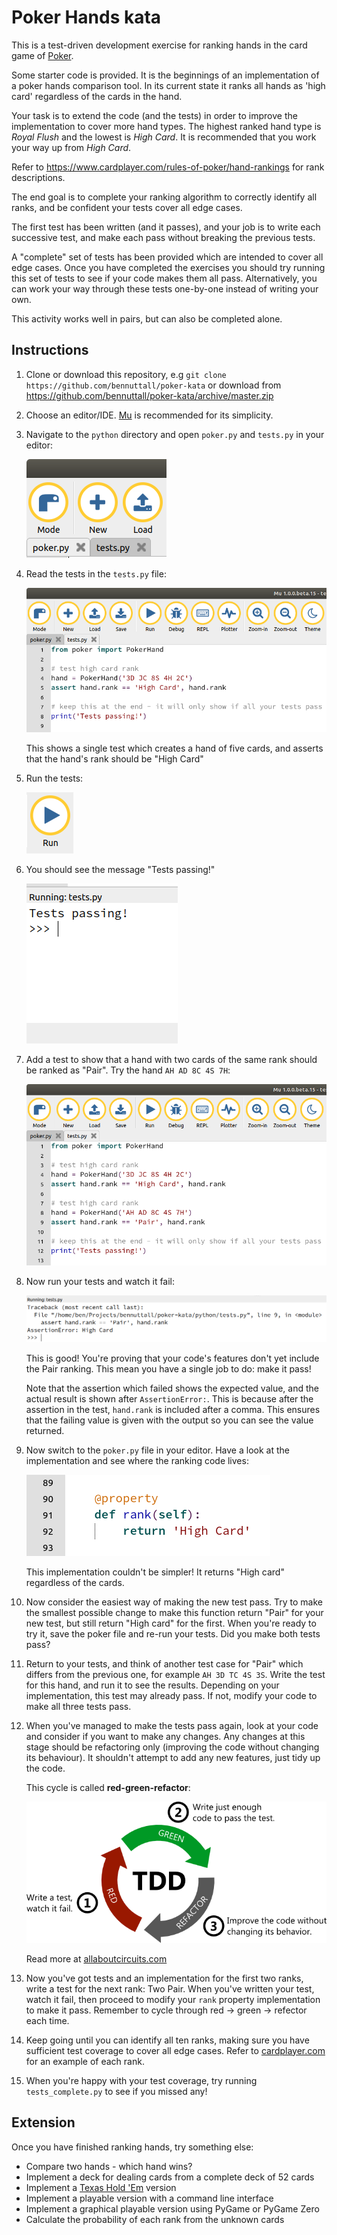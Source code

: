 # Poker Hands kata

This is a test-driven development exercise for ranking hands in the card game of
[Poker](https://en.wikipedia.org/wiki/Poker).

Some starter code is provided. It is the beginnings of an implementation of a
poker hands comparison tool. In its current state it ranks all hands as 'high
card' regardless of the cards in the hand.

Your task is to extend the code (and the tests) in order to improve the
implementation to cover more hand types. The highest ranked hand type is
*Royal Flush* and the lowest is *High Card*. It is recommended that you work
your way up from *High Card*.

Refer to https://www.cardplayer.com/rules-of-poker/hand-rankings for rank
descriptions.

The end goal is to complete your ranking algorithm to correctly identify all
ranks, and be confident your tests cover all edge cases.

The first test has been written (and it passes), and your job is to write each
successive test, and make each pass without breaking the previous tests.

A "complete" set of tests has been provided which are intended to cover all edge
cases. Once you have completed the exercises you should try running this set of
tests to see if your code makes them all pass. Alternatively, you can work your
way through these tests one-by-one instead of writing your own.

This activity works well in pairs, but can also be completed alone.

## Instructions

1. Clone or download this repository, e.g `git clone https://github.com/bennuttall/poker-kata`
or download from https://github.com/bennuttall/poker-kata/archive/master.zip

1. Choose an editor/IDE. [Mu](https://codewith.mu/) is recommended for its
simplicity.

1. Navigate to the `python` directory and open `poker.py` and `tests.py` in your
editor:

    ![](images/mu-files.png)

1. Read the tests in the `tests.py` file:

    ![](images/mu-test1.png)

    This shows a single test which creates a hand of five cards, and asserts
    that the hand's rank should be "High Card"

1. Run the tests:

    ![](images/mu-run.png)

1. You should see the message "Tests passing!"

    ![](images/mu-tests-passing.png)

1. Add a test to show that a hand with two cards of the same rank should be
ranked as "Pair". Try the hand `AH AD 8C 4S 7H`:

    ![](images/mu-test2.png)

1. Now run your tests and watch it fail:

    ![](images/mu-tests-failing.png)

    This is good! You're proving that your code's features don't yet include
    the Pair ranking. This mean you have a single job to do: make it pass!

    Note that the assertion which failed shows the expected value, and the
    actual result is shown after `AssertionError:`. This is because after the
    assertion in the test, `hand.rank` is included after a comma. This ensures
    that the failing value is given with the output so you can see the value
    returned.

1. Now switch to the `poker.py` file in your editor. Have a look at the
implementation and see where the ranking code lives:

    ![](images/mu-rank-property.png)

    This implementation couldn't be simpler! It returns "High card" regardless
    of the cards.

1. Now consider the easiest way of making the new test pass. Try to make the
smallest possible change to make this function return "Pair" for your new test,
but still return "High card" for the first. When you're ready to try it, save
the poker file and re-run your tests. Did you make both tests pass?

1. Return to your tests, and think of another test case for "Pair" which
differs from the previous one, for example `AH 3D TC 4S 3S`. Write the test for
this hand, and run it to see the results. Depending on your implementation,
this test may already pass. If not, modify your code to make all three tests
pass.

1. When you've managed to make the tests pass again, look at your code and
consider if you want to make any changes. Any changes at this stage should be
refactoring only (improving the code without changing its behaviour). It
shouldn't attempt to add any new features, just tidy up the code.

    This cycle is called **red-green-refactor**:

    [![](images/red-green-refactor.png)](https://www.allaboutcircuits.com/technical-articles/how-test-driven-development-can-help-you-write-better-unit-tests/)

    Read more at [allaboutcircuits.com](https://www.allaboutcircuits.com/technical-articles/how-test-driven-development-can-help-you-write-better-unit-tests/)

1. Now you've got tests and an implementation for the first two ranks, write a
test for the next rank: Two Pair. When you've written your test, watch it fail,
then proceed to modify your `rank` property implementation to make it pass.
Remember to cycle through red -> green -> refector each time.

1. Keep going until you can identify all ten ranks, making sure you have
sufficient test coverage to cover all edge cases. Refer to
[cardplayer.com](https://www.cardplayer.com/rules-of-poker/hand-rankings)
for an example of each rank.

1. When you're happy with your test coverage, try running `tests_complete.py`
to see if you missed any!

## Extension

Once you have finished ranking hands, try something else:

- Compare two hands - which hand wins?
- Implement a deck for dealing cards from a complete deck of 52 cards
- Implement a [Texas Hold 'Em](https://en.wikipedia.org/wiki/Texas_hold_%27em)
version
- Implement a playable version with a command line interface
- Implement a graphical playable version using PyGame or PyGame Zero
- Calculate the probability of each rank from the unknown cards

